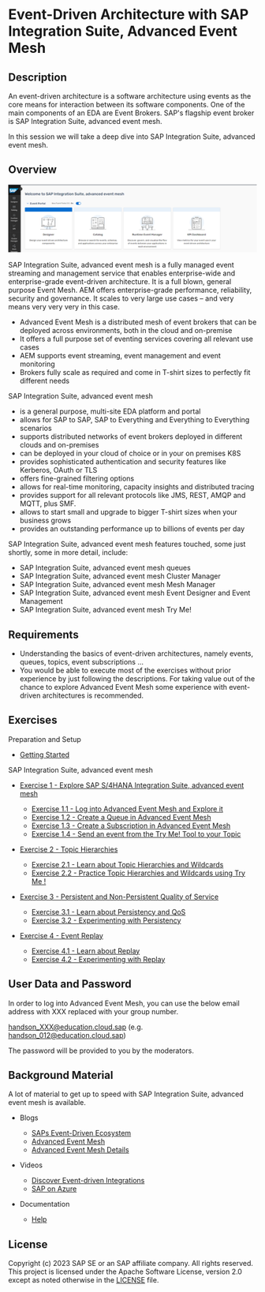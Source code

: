 # Event-Driven Architecture with SAP Integration Suite, Advanced Event Mesh


## Description

An event-driven architecture is a software architecture using events as the core means for interaction between its software components. One of the main components of an EDA are Event Brokers. SAP's flagship event broker is SAP Integration Suite, advanced event mesh.

In this session we will take a deep dive into SAP Integration Suite, advanced event mesh.

## Overview

![Pic 2](images/IN265-2.png)

SAP Integration Suite, advanced event mesh is a fully managed event streaming and management service that enables enterprise-wide and enterprise-grade event-driven architecture. It is a full blown, general purpose Event Mesh. AEM offers enterprise-grade performance, reliability, security and governance. It scales to very large use cases – and very means very very very in this case.

- Advanced Event Mesh is a distributed mesh of event brokers that can be deployed across environments, both in the cloud and on-premise
- It offers a full purpose set of eventing services covering all relevant use cases
- AEM supports event streaming, event management and event monitoring
- Brokers fully scale as required and come in T-shirt sizes to perfectly fit different needs

SAP Integration Suite, advanced event mesh

- is a general purpose, multi-site EDA platform and portal
- allows for SAP to SAP, SAP to Everything and Everything to Everything scenarios
- supports distributed networks of event brokers deployed in different clouds and on-premises
- can be deployed in your cloud of choice or in your on premises K8S
- provides sophisticated authentication and security features like Kerberos, OAuth or TLS
- offers fine-grained filtering options
- allows for real-time monitoring, capacity insights and distributed tracing
- provides support for all relevant protocols like JMS, REST, AMQP and MQTT, plus SMF.
- allows to start small and upgrade to bigger T-shirt sizes when your business grows
- provides an outstanding performance up to billions of events per day

SAP Integration Suite, advanced event mesh features touched, some just shortly, some in more detail, include:

- SAP Integration Suite, advanced event mesh queues
- SAP Integration Suite, advanced event mesh Cluster Manager
- SAP Integration Suite, advanced event mesh Mesh Manager
- SAP Integration Suite, advanced event mesh Event Designer and Event Management
- SAP Integration Suite, advanced event mesh Try Me!

## Requirements

- Understanding the basics of event-driven architectures, namely events, queues, topics, event subscriptions ...
- You would be able to execute most of the exercises without prior experience by just following the descriptions. For taking value out of the chance to explore Advanced Event Mesh some experience with event-driven architectures is recommended.

## Exercises

Preparation and Setup

- [Getting Started](exercises/ex0/)

SAP Integration Suite, advanced event mesh

- [Exercise 1 - Explore SAP S/4HANA Integration Suite, advanced event mesh](exercises/ex1/)

    - [Exercise 1.1 - Log into Advanced Event Mesh and Explore it](https://github.com/SAP-samples/teched2023-IN265/tree/main/exercises/ex1#exercise-11---log-into-advanced-event-mesh-and-explore-it)
    - [Exercise 1.2 - Create a Queue in Advanced Event Mesh ](https://github.com/SAP-samples/teched2023-IN265/tree/main/exercises/ex1#exercise-12---create-a-queue-in-advanced-event-mesh)
    - [Exercise 1.3 - Create a Subscription in Advanced Event Mesh](https://github.com/SAP-samples/teched2023-IN265/tree/main/exercises/ex1#exercise-13---create-a-queue-subscription-in-advanced-event-mesh)
    - [Exercise 1.4 - Send an event from the Try Me! Tool to your Topic](https://github.com/SAP-samples/teched2023-IN265/tree/main/exercises/ex1#exercise-14---send-an-event-from-the-try-me-tool-to-your-topic)

- [Exercise 2 - Topic Hierarchies](exercises/ex2/)

    - [Exercise 2.1 - Learn about Topic Hierarchies and Wildcards](https://github.com/SAP-samples/teched2023-IN265/blob/main/exercises/ex2/README.md#exercise-21-learn-about-topic-hierarchies-and-wildcards)
    - [Exercise 2.2 - Practice Topic Hierarchies and Wildcards using Try Me !](https://github.com/SAP-samples/teched2023-IN265/blob/main/exercises/ex2/README.md#exercise-22-practice-topic-hierarchies-and-wildcards-using-try-me----animal-edition)   

- [Exercise 3 - Persistent and Non-Persistent Quality of Service](exercises/ex3/)

    - [Exercise 3.1 - Learn about Persistency and QoS](https://github.com/SAP-samples/teched2023-IN265/tree/main/exercises/ex3#exercise-31-learn-about-delivery-modes-persistency-and-quality-of-service)
    - [Exercise 3.2 - Experimenting with Persistency](https://github.com/SAP-samples/teched2023-IN265/tree/main/exercises/ex3#experimenting-with-persistency)

- [Exercise 4 - Event Replay](exercises/ex4/)

    - [Exercise 4.1 - Learn about Replay](https://github.com/SAP-samples/teched2023-IN265/blob/main/exercises/ex4/README.md#exercise-41-learn-about)
    - [Exercise 4.2 - Experimenting with Replay](https://github.com/SAP-samples/teched2023-IN265/blob/main/exercises/ex4/README.md#exercise-42-experimenting-with-replay)


## User Data and Password

In order to log into Advanced Event Mesh, you can use the below email address with XXX replaced with your group number.

handson_XXX@education.cloud.sap (e.g. handson_012@education.cloud.sap)

The password will be provided to you by the moderators.

 ## Background Material

A lot of material to get up to speed with SAP Integration Suite, advanced event mesh is available.

- Blogs

    - [SAPs Event-Driven Ecosystem](https://blogs.sap.com/2022/09/01/saps-event-driven-ecosystem-revisited/)
    - [Advanced Event Mesh](https://blogs.sap.com/2022/10/28/turn-your-erp-into-a-team-player-introducing-sap-integration-suite-advanced-event-mesh/ )
    - [Advanced Event Mesh Details](https://blogs.sap.com/2023/10/26/sap-advanced-event-mesh-create-your-first-event-broker/)

- Videos

    - [Discover Event-driven Integrations](https://www.youtube.com/watch?v=r9lyC_2ss2U)
    - [SAP on Azure](https://www.youtube.com/watch?v=NNrzXbX3mk0)

- Documentation

    - [Help](https://help.pubsub.em.services.cloud.sap/Cloud/cloud-lp.htm)

## License
Copyright (c) 2023 SAP SE or an SAP affiliate company. All rights reserved. This project is licensed under the Apache Software License, version 2.0 except as noted otherwise in the [LICENSE](LICENSES/Apache-2.0.txt) file.
